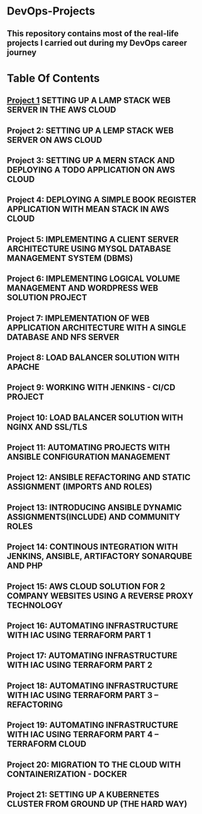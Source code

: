 # DevOps-Projects


## This repository contains most of the real-life projects I carried out during my DevOps career journey

# Table Of Contents
## [Project 1](https://github.com/Suleiman223/DevOps-Projects/blob/main/Project%201-Web%20Stack%20Implementation.md) SETTING UP A LAMP STACK WEB SERVER IN THE AWS CLOUD

## Project 2: SETTING UP A LEMP STACK WEB SERVER ON AWS CLOUD

## Project 3: SETTING UP A MERN STACK AND DEPLOYING A TODO APPLICATION ON AWS CLOUD

## Project 4: DEPLOYING A SIMPLE BOOK REGISTER APPLICATION WITH MEAN STACK IN AWS CLOUD

## Project 5: IMPLEMENTING A CLIENT SERVER ARCHITECTURE USING MYSQL DATABASE MANAGEMENT SYSTEM (DBMS)

## Project 6: IMPLEMENTING LOGICAL VOLUME MANAGEMENT AND WORDPRESS WEB SOLUTION PROJECT

## Project 7: IMPLEMENTATION OF WEB APPLICATION ARCHITECTURE WITH A SINGLE DATABASE AND NFS SERVER

## Project 8: LOAD BALANCER SOLUTION WITH APACHE

## Project 9: WORKING WITH JENKINS - CI/CD PROJECT

## Project 10: LOAD BALANCER SOLUTION WITH NGINX AND SSL/TLS

## Project 11: AUTOMATING PROJECTS WITH ANSIBLE CONFIGURATION MANAGEMENT

## Project 12: ANSIBLE REFACTORING AND STATIC ASSIGNMENT (IMPORTS AND ROLES)

## Project 13: INTRODUCING ANSIBLE DYNAMIC ASSIGNMENTS(INCLUDE) AND COMMUNITY ROLES

## Project 14: CONTINOUS INTEGRATION WITH JENKINS, ANSIBLE, ARTIFACTORY SONARQUBE AND PHP

## Project 15: AWS CLOUD SOLUTION FOR 2 COMPANY WEBSITES USING A REVERSE PROXY TECHNOLOGY

## Project 16: AUTOMATING INFRASTRUCTURE WITH IAC USING TERRAFORM PART 1

## Project 17: AUTOMATING INFRASTRUCTURE WITH IAC USING TERRAFORM PART 2

## Project 18: AUTOMATING INFRASTRUCTURE WITH IAC USING TERRAFORM PART 3 – REFACTORING

## Project 19: AUTOMATING INFRASTRUCTURE WITH IAC USING TERRAFORM PART 4 – TERRAFORM CLOUD

## Project 20: MIGRATION TO THE CLOUD WITH CONTAINERIZATION - DOCKER

## Project 21: SETTING UP A KUBERNETES CLUSTER FROM GROUND UP (THE HARD WAY)
